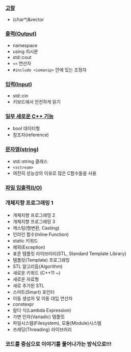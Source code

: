 ### [고찰](https://github.com/bluestronica/bluestronica.github.io/blob/main/CPP/Discussion.md)
- (char*)&vector

### [출력(Output)](https://github.com/bluestronica/bluestronica.github.io/blob/main/CPP/Output.md)
- namespace
- using 지시문
- std::cout
- `<<` 연산자
- `#include <iomanip>` 안에 있는 조정자 

### [입력(Input)](https://github.com/bluestronica/bluestronica.github.io/blob/main/CPP/Input.md)
- std::cin
- 키보드에서 안전하게 읽기

### [일부 새로운 C++ 기능](https://github.com/bluestronica/bluestronica.github.io/blob/main/CPP/SomeNewC++Features.md)
- bool 데이터형
- 참조자(reference)

### [문자열(string)](https://github.com/bluestronica/bluestronica.github.io/blob/main/CPP/string.md)
- std::string 클래스
- `<sstream>`
- 여전히 성능상의 이유로 많은 C함수들을 사용

### [파일 입출력(I/O)](https://github.com/bluestronica/bluestronica.github.io/blob/main/CPP/File_IO.md)

### 개체지향 프로그래밍 1
- 개체지향 프로그래밍 2
- 개체지향 프로그래밍 3
- 캐스팅(형변환, Casting)
- 인라인 함수(Inline Function)
- static 키워드
- 예외(Exception)
- 표준 템플릿 라이브러리(STL, Standard Template Library)
- 템플릿(Template) 프로그래밍
- STL 알고리듬(Algorithm)
- 새로운 키워드 (C++11 ~)
- 새로운 자료형
- 새로 추가된 STL
- 스마트(Smart) 포인터
- 이동 생성자 및 이동 대입 연산자
- constexpr
- 람다 식(Lambda Expression)
- 가변 인자(Variadic) 템플릿
- 파일시스템(Filesystem), 모듈(Module)시스템
- 쓰레딩(Threading) 라이브러리


### 코드를 중심으로 이야기를 풀어나가는 방식으로!!!